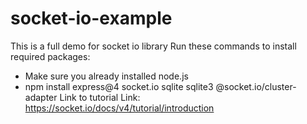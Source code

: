 # socket-io-example
This is a full demo for socket io library
Run these commands to install required packages:
+ Make sure you already installed node.js
+ npm install express@4 socket.io sqlite sqlite3 @socket.io/cluster-adapter
Link to tutorial
Link: https://socket.io/docs/v4/tutorial/introduction 

